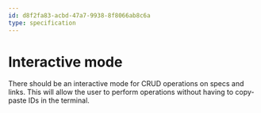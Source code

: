 ```yaml
---
id: d8f2fa83-acbd-47a7-9938-8f8066ab8c6a
type: specification
---
```


# Interactive mode

There should be an interactive mode for CRUD operations on specs and links. This will allow the user to perform operations without having to copy-paste IDs in the terminal.
